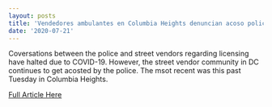 ```yaml
---
layout: posts
title: 'Vendedores ambulantes en Columbia Heights denuncian acoso policial'
date: '2020-07-21'
---
```

<!--Make sure to change the title name above and proper date-->
<!--Insert short article description here-->
Coversations between the police and street vendors regarding licensing have halted due to COVID-19. However, the street vendor community in DC continues to get acosted by the police. The msot recent was this past Tuesday in Columbia Heights.

<!--Insert link here inside quatation marks-->
<a href="https://www.telemundowashingtondc.com/noticias/local/vendedores-ambulantes-en-columbia-heights-denuncian-acoso-policial-2/2003369/">Full Article Here</a>

